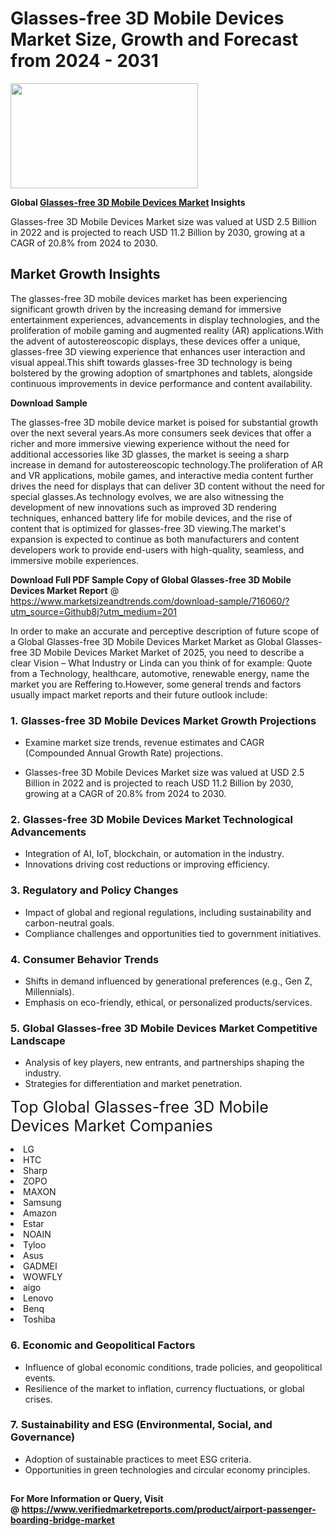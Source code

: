 <H1>Glasses-free 3D Mobile Devices Market Size, Growth and Forecast from 2024 - 2031</H1><img class="aligncenter size-medium wp-image-584254" src="https://thirdeyenews.in/wp-content/uploads/2024/09/Global-Market-Research-300x168.jpeg" alt="" width="300" height="168" /><p><strong>Global&nbsp;<a href="https://www.marketsizeandtrends.com/download-sample/716060/?utm_source=Github8j?utm_medium=201">Glasses-free 3D Mobile Devices Market</a> Insights</strong></p><p>Glasses-free 3D Mobile Devices Market size was valued at USD 2.5 Billion in 2022 and is projected to reach USD 11.2 Billion by 2030, growing at a CAGR of 20.8% from 2024 to 2030.</p><p><h2>Market Growth Insights</h2> <p>The glasses-free 3D mobile devices market has been experiencing significant growth driven by the increasing demand for immersive entertainment experiences, advancements in display technologies, and the proliferation of mobile gaming and augmented reality (AR) applications.With the advent of autostereoscopic displays, these devices offer a unique, glasses-free 3D viewing experience that enhances user interaction and visual appeal.This shift towards glasses-free 3D technology is being bolstered by the growing adoption of smartphones and tablets, alongside continuous improvements in device performance and content availability.</p> <p><strong>Download Sample</strong></p> <p>The glasses-free 3D mobile device market is poised for substantial growth over the next several years.As more consumers seek devices that offer a richer and more immersive viewing experience without the need for additional accessories like 3D glasses, the market is seeing a sharp increase in demand for autostereoscopic technology.The proliferation of AR and VR applications, mobile games, and interactive media content further drives the need for displays that can deliver 3D content without the need for special glasses.As technology evolves, we are also witnessing the development of new innovations such as improved 3D rendering techniques, enhanced battery life for mobile devices, and the rise of content that is optimized for glasses-free 3D viewing.The market's expansion is expected to continue as both manufacturers and content developers work to provide end-users with high-quality, seamless, and immersive mobile experiences.</p> <p><span class=""><strong>Download Full PDF Sample Copy of Global Glasses-free 3D Mobile Devices Market Report</strong> @ <a href="https://www.marketsizeandtrends.com/download-sample/716060/?utm_source=Github8j?utm_medium=201" target="_blank">https://www.marketsizeandtrends.com/download-sample/716060/?utm_source=Github8j?utm_medium=201</a></span></p><p>In order to make an accurate and perceptive description of future scope of a Global&nbsp;Glasses-free 3D Mobile Devices Market Market as Global&nbsp;Glasses-free 3D Mobile Devices Market Market of 2025, you need to describe a clear Vision &ndash; What Industry or Linda can you think of for example: Quote from a Technology, healthcare, automotive, renewable energy, name the market you are Reffering to.However, some general trends and factors usually impact market reports and their future outlook include:</p><h3>1.&nbsp;<strong>Glasses-free 3D Mobile Devices Market Growth Projections</strong></h3><ul><li>Examine market size trends, revenue estimates and CAGR (Compounded Annual Growth Rate) projections.</li><li><p>Glasses-free 3D Mobile Devices Market size was valued at USD 2.5 Billion in 2022 and is projected to reach USD 11.2 Billion by 2030, growing at a CAGR of 20.8% from 2024 to 2030.</p></li></ul><h3>2.&nbsp;<strong>Glasses-free 3D Mobile Devices Market Technological Advancements</strong></h3><ul><li>Integration of AI, IoT, blockchain, or automation in the industry.</li><li>Innovations driving cost reductions or improving efficiency.</li></ul><h3>3.&nbsp;<strong>Regulatory and Policy Changes</strong></h3><ul><li>Impact of global and regional regulations, including sustainability and carbon-neutral goals.</li><li>Compliance challenges and opportunities tied to government initiatives.</li></ul><h3>4.&nbsp;<strong>Consumer Behavior Trends</strong></h3><ul><li>Shifts in demand influenced by generational preferences (e.g., Gen Z, Millennials).</li><li>Emphasis on eco-friendly, ethical, or personalized products/services.</li></ul><h3>5.&nbsp;<strong>Global Glasses-free 3D Mobile Devices Market Competitive Landscape</strong></h3><ul><li>Analysis of key players, new entrants, and partnerships shaping the industry.</li><li>Strategies for differentiation and market penetration.</li></ul><p data-pm-slice="1 1 []"><span style="color: inherit; font-family: inherit; font-size: 25px;">Top Global Glasses-free 3D Mobile Devices Market Companies</span></p><div class="" data-test-id=""><p><li>LG</li><li> HTC</li><li> Sharp</li><li> ZOPO</li><li> MAXON</li><li> Samsung</li><li> Amazon</li><li> Estar</li><li> NOAIN</li><li> Tyloo</li><li> Asus</li><li> GADMEI</li><li> WOWFLY</li><li> aigo</li><li> Lenovo</li><li> Benq</li><li> Toshiba</li></p></div><h3>6.&nbsp;<strong>Economic and Geopolitical Factors</strong></h3><ul><li>Influence of global economic conditions, trade policies, and geopolitical events.</li><li>Resilience of the market to inflation, currency fluctuations, or global crises.</li></ul><h3>7.&nbsp;<strong>Sustainability and ESG (Environmental, Social, and Governance)</strong></h3><ul><li>Adoption of sustainable practices to meet ESG criteria.</li><li>Opportunities in green technologies and circular economy principles.</li></ul><h2><strong style="font-size: 14px;">For More Information or Query, Visit @&nbsp;</strong><a style="background-color: #ffffff; font-size: 14px;" href="https://www.marketsizeandtrends.com/report/glasses-free-3d-mobile-devices-market/" target="_blank">https://www.verifiedmarketreports.com/product/airport-passenger-boarding-bridge-market</a></h2>